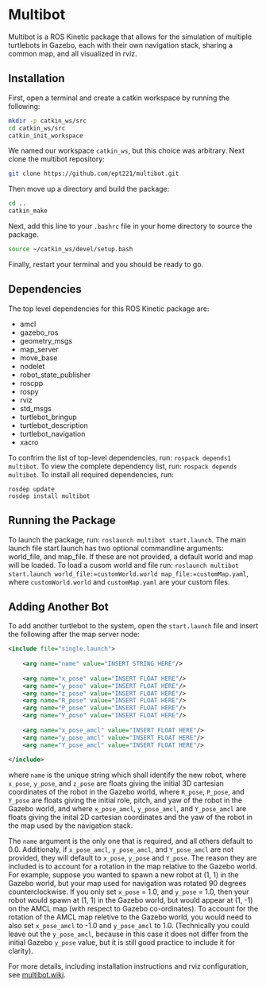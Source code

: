 # Multibot 
Multibot is a ROS Kinetic package that allows for the simulation of multiple turtlebots in Gazebo, each with their own navigation stack, sharing a common map, and all visualized in rviz.

## Installation
First, open a terminal and create a catkin workspace by running the following:
```bash
mkdir -p catkin_ws/src
cd catkin_ws/src
catkin_init_workspace
```
We named our workspace `catkin_ws`, but this choice was arbitrary. Next clone the multibot repository:
```bash
git clone https://github.com/ept221/multibot.git
```

Then move up a directory and build the package:
```bash
cd ..
catkin_make
```
Next, add this line to your `.bashrc` file in your home directory to source the package.
```bash
source ~/catkin_ws/devel/setup.bash
```
Finally, restart your terminal and you should be ready to go.

## Dependencies 
The top level dependencies for this ROS Kinetic package are:
* amcl
* gazebo_ros
* geometry_msgs
* map_server
* move_base
* nodelet
* robot_state_publisher
* roscpp
* rospy
* rviz
* std_msgs
* turtlebot_bringup
* turtlebot_description
* turtlebot_navigation
* xacro

To confrim the list of top-level dependencies, run: `rospack depends1 multibot`. To view the complete dependency list, run: `rospack depends multibot`. To install all required dependencies, run: 
```
rosdep update
rosdep install multibot
```


## Running the Package 
To launch the package, run: `roslaunch multibot start.launch`. The main launch file start.launch has two optional commandline arguments: world_file, and map_file. If these are not provided, a default world and map will be loaded. To load a cusom world and file run: `roslaunch multibot start.launch world_file:=customWorld.world map_file:=customMap.yaml`, where `customWorld.world` and `customMap.yaml` are your custom files.

## Adding Another Bot
To add another turtlebot to the system, open the `start.launch` file and insert the following after the map server node:
```xml
<include file="single.launch">
	
	<arg name="name" value="INSERT STRING HERE"/>
	
	<arg name="x_pose" value="INSERT FLOAT HERE"/>
	<arg name="y_pose" value="INSERT FLOAT HERE"/>
	<arg name="z_pose" value="INSERT FLOAT HERE"/>
	<arg name="R_pose" value="INSERT FLOAT HERE"/>
	<arg name="P_pose" value="INSERT FLOAT HERE"/>
	<arg name="Y_pose" value="INSERT FLOAT HERE"/>
	
	<arg name="x_pose_amcl" value="INSERT FLOAT HERE"/>
	<arg name="y_pose_amcl" value="INSERT FLOAT HERE"/>
	<arg name="Y_pose_amcl" value="INSERT FLOAT HERE"/>
	
</include>
```
where `name` is the unique string which shall identify the new robot, where `x_pose`, `y_pose`, and `z_pose` are floats giving the initial 3D cartesian coordinates of the robot in the Gazebo world, where `R_pose`, `P_pose`, and `Y_pose` are floats giving the initial role, pitch, and yaw of the robot in the Gazebo world, and where `x_pose_amcl`, `y_pose_amcl`, and `Y_pose_amcl` are floats giving the inital 2D cartesian coordinates and the yaw of the robot in the map used by the navigation stack.

The `name` argument is the only one that is required, and all others default to 0.0. Additionaly, if `x_pose_amcl`, `y_pose_amcl`, and `Y_pose_amcl` are not provided, they will default to `x_pose`, `y_pose` and `Y_pose`. The reason they are included is to account for a rotation in the map relative to the Gazebo world. For example, suppose you wanted to spawn a new robot at (1, 1) in the Gazebo world, but your map used for navigation was rotated 90 degrees counterclockwise. If you only set `x_pose` = 1.0, and `y_pose` = 1.0, then your robot would spawn at (1, 1) in the Gazebo world, but would appear at (1, -1) on the AMCL map (with respect to Gazebo co-ordinates). To account for the rotation of the AMCL map reletive to the Gazebo world, you would need to also set `x_pose_amcl` to -1.0 and `y_pose_amcl` to 1.0. (Technically you could leave out the `y_pose_amcl`, because in this case it does not differ from the initial Gazebo `y_pose` value, but it is still good practice to include it for clarity).

For more details, including installation instructions and rviz configuration, see [multibot.wiki](https://github.com/ept221/multibot/wiki).
